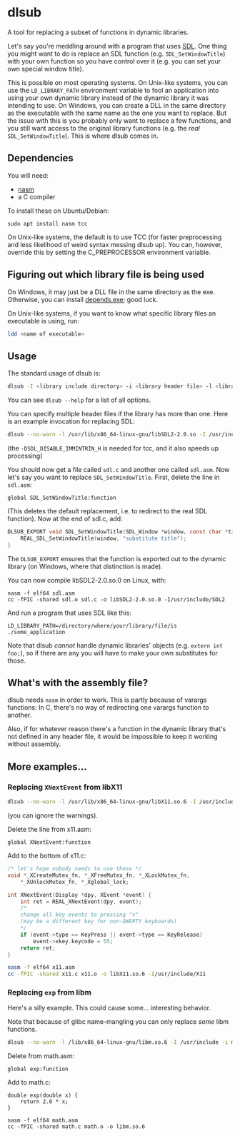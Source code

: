 # dlsub

A tool for replacing a subset of functions in dynamic libraries.

Let's say you're meddling around with a program that uses
[SDL](https://libsdl.org).  One thing you might want to do is replace an SDL
function (e.g. `SDL_SetWindowTitle`) with your own function so you have control
over it (e.g. you can set your own special window title).

This is possible on most operating systems. On Unix-like systems, you can use
the `LD_LIBRARY_PATH` environment variable to fool an application into using
your own dynamic library instead of the dynamic library it was intending to use.
On Windows, you can create a DLL in the same directory as the executable with
the same name as the one you want to replace. But the issue with this is you
probably only want to replace a few functions, and you still want access to the
original library functions (e.g. the *real* `SDL_SetWindowTitle`). This is where
dlsub comes in.

## Dependencies

You will need:

- [nasm](https://nasm.us)
- a C compiler

To install these on Ubuntu/Debian:

```
sudo apt install nasm tcc
```

On Unix-like systems, the default is to use TCC (for faster preprocessing and
less likelihood of weird syntax messing dlsub up). You can, however, override
this by setting the C_PREPROCESSOR environment variable.

## Figuring out which library file is being used

On Windows, it may just be a DLL file in the same directory as the exe.
Otherwise, you can install [depends.exe](https://www.dependencywalker.com/);
good luck.

On Unix-like systems, if you want to know what specific library files an
executable is using, run:

```bash
ldd <name of executable>
```

## Usage

The standard usage of dlsub is:

```bash
dlsub -I <library include directory> -i <library header file> -l <library file> -o <output name>
```

You can see `dlsub --help` for a list of all options.

You can specify multiple header files if the library has more than one.
Here is an example invocation for replacing SDL:

```bash
dlsub --no-warn -l /usr/lib/x86_64-linux-gnu/libSDL2-2.0.so -I /usr/include/SDL2 -i SDL.h -i SDL_syswm.h -i SDL_vulkan.h -C -DSDL_DISABLE_IMMINTRIN_H -o sdl
```

(the `-DSDL_DISABLE_IMMINTRIN_H` is needed for tcc, and it also speeds up
processing)

You should now get a file called `sdl.c` and another one called `sdl.asm`.
Now let's say you want to replace `SDL_SetWindowTitle`. First, delete the line
in `sdl.asm`:

```
global SDL_SetWindowTitle:function
```

(This deletes the default replacement, i.e. to redirect to the real SDL
function).
Now at the end of sdl.c, add:

```c
DLSUB_EXPORT void SDL_SetWindowTitle(SDL_Window *window, const char *title) {
	REAL_SDL_SetWindowTitle(window, "substitute title");
}
```

The `DLSUB_EXPORT` ensures that the function is exported out to the dynamic
library (on Windows, where that distinction is made).

You can now compile libSDL2-2.0.so.0 on Linux, with:
```
nasm -f elf64 sdl.asm
cc -fPIC -shared sdl.o sdl.c -o libSDL2-2.0.so.0 -I/usr/include/SDL2
```

And run a program that uses SDL like this:
```
LD_LIBRARY_PATH=/directory/where/your/library/file/is ./some_application
```

Note that dlsub *cannot* handle dynamic libraries' objects (e.g.
`extern int foo;`), so if there are any you will have to make your own
substitutes for those.

## What's with the assembly file?

dlsub needs `nasm` in order to work. This is partly because of varargs
functions: In C, there's no way of redirecting one varargs
function to another.

Also, if for whatever reason there's a function in the dynamic library
that's not defined in any header file, it would be impossible to keep it working
without assembly.

## More examples...

### Replacing `XNextEvent` from libX11

```bash
dlsub --no-warn -l /usr/lib/x86_64-linux-gnu/libX11.so.6 -I /usr/include/X11 -i Xlib.h -i Xutil.h -o x11
```

(you can ignore the warnings).

Delete the line from x11.asm:

```
global XNextEvent:function
```

Add to the bottom of x11.c:

```c
/* let's hope nobody needs to use these */
void *_XCreateMutex_fn, *_XFreeMutex_fn, *_XLockMutex_fn,
	*_XUnlockMutex_fn, *_Xglobal_lock;

int XNextEvent(Display *dpy, XEvent *event) {
	int ret = REAL_XNextEvent(dpy, event);
	/* 
	change all key events to pressing "v"
	(may be a different key for non-QWERTY keyboards)
	*/
	if (event->type == KeyPress || event->type == KeyRelease)
		event->xkey.keycode = 55;
	return ret;
}
```

```bash
nasm -f elf64 x11.asm
cc -fPIC -shared x11.c x11.o -o libX11.so.6 -I/usr/include/X11
```

### Replacing `exp` from libm

Here's a silly example. This could cause some... interesting behavior.

Note that because of glibc name-mangling you can only replace *some* libm
functions.

```bash
dlsub --no-warn -l /lib/x86_64-linux-gnu/libm.so.6 -I /usr/include -i math.h -o math
```

Delete from math.asm:
```
global exp:function
```

Add to math.c:
```
double exp(double x) {
	return 2.0 * x;
}
```

```
nasm -f elf64 math.asm
cc -fPIC -shared math.c math.o -o libm.so.6
```
